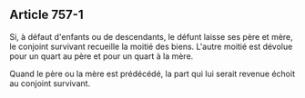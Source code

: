 Article 757-1
----
Si, à défaut d'enfants ou de descendants, le défunt laisse ses père et mère, le
conjoint survivant recueille la moitié des biens. L'autre moitié est dévolue
pour un quart au père et pour un quart à la mère.

Quand le père ou la mère est prédécédé, la part qui lui serait revenue échoit au
conjoint survivant.
